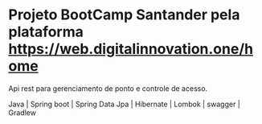 # Projeto BootCamp Santander pela plataforma https://web.digitalinnovation.one/home

Api rest para gerenciamento de ponto e controle de acesso.

Java | Spring boot | Spring Data Jpa | Hibernate | Lombok | swagger | Gradlew
